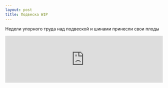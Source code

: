 ```yaml
---
layout: post
title: Подвеска WIP
---
```


Недели упорного труда над подвеской и шинами принесли свои плоды
<iframe src="https://vk.com/video_ext.php?oid=-25925632&id=171073849&hash=b5a9511d1accd35f" width="100%" height="auto" frameborder="0" allowfullscreen></iframe>
